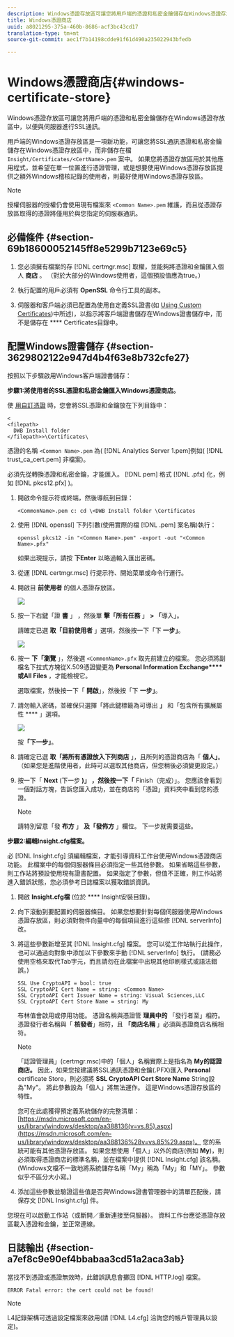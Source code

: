 ```yaml
---
description: Windows憑證存放區可讓您將用戶端的憑證和私密金鑰儲存在Windows憑證存放區中，以便與伺服器進行SSL通訊。
title: Windows憑證商店
uuid: a8021295-375a-460b-8686-acf3bc43cd17
translation-type: tm+mt
source-git-commit: aec1f7b14198cdde91f61d490a235022943bfedb

---
```



# Windows憑證商店{#windows-certificate-store}

Windows憑證存放區可讓您將用戶端的憑證和私密金鑰儲存在Windows憑證存放區中，以便與伺服器進行SSL通訊。

用戶端的Windows憑證存放區是一項新功能，可讓您將SSL通訊憑證和私密金鑰儲存在Windows憑證存放區中，而非儲存在檔 `Insight/Certificates/<CertName>.pem` 案中。 如果您將憑證存放區用於其他應用程式，並希望在單一位置進行憑證管理，或是想要使用Windows憑證存放區提供之額外Windows稽核記錄的使用者，則最好使用Windows憑證存放區。

>[!NOTE]
>
>授權伺服器的授權仍會使用現有檔案來 `<Common Name>.pem` 維護，而且從憑證存放區取得的憑證將僅用於與您指定的伺服器通訊。

## 必備條件 {#section-69b18600052145ff8e5299b7123e69c5}

1. 您必須擁有檔案的存 [!DNL certmgr.msc] 取權，並能夠將憑證和金鑰匯入個人 **商店** 。 （對於大部分的Windows使用者，這個預設值應為true。）

1. 執行配置的用戶必須有 **OpenSSL** 命令行工具的副本。
1. 伺服器和客戶端必須已配置為使用自定義SSL證書(如 [Using Custom Certificates](../../../../../home/c-inst-svr/c-install-ins-svr/t-install-proc-inst-svr-dpu/c-dnld-dgtl-cert/using-custom-certificates-dwb.md#concept-ee6a9b5015f84a0ba64a11428b0a72dd))中所述)，以指示將客戶端證書儲存在Windows證書儲存中，而不是儲存在 **** Certificates目錄中。

## 配置Windows證書儲存 {#section-3629802122e947d4b4f63e8b732cfe27}

按照以下步驟啟用Windows客戶端證書儲存：

**步驟1:將使用者的SSL憑證和私密金鑰匯入Windows憑證商店。**

使 [用自訂憑證](../../../../../home/c-inst-svr/c-install-ins-svr/t-install-proc-inst-svr-dpu/c-dnld-dgtl-cert/using-custom-certificates-dwb.md#concept-ee6a9b5015f84a0ba64a11428b0a72dd) 時，您會將SSL憑證和金鑰放在下列目錄中：

```
< 
<filepath>
  DWB Install folder 
</filepath>>\Certificates\
```

憑證的名稱 `<Common Name>.pem` 為( [!DNL Analytics Server 1.pem]例如( [!DNL trust_ca_cert.pem] 非檔案)。

必須先從轉換憑證和私密金鑰，才能匯入。 [!DNL pem] 格式 [!DNL .pfx] 化，例如 [!DNL pkcs12.pfx] )。

1. 開啟命令提示符或終端，然後導航到目錄：

   ```
   <CommonName>.pem c: cd \<DWB Install folder \Certificates
   ```

1. 使用 [!DNL openssl] 下列引數(使用實際的檔 [!DNL .pem] 案名稱)執行：

   ```
   openssl pkcs12 -in "<Common Name>.pem" -export -out "<Common Name>.pfx"
   ```

   如果出現提示，請按 **下Enter** 以略過輸入匯出密碼。

1. 從運 [!DNL certmgr.msc] 行提示符、開始菜單或命令行運行。
1. 開啟目 **前使用者** 的個人憑證存放區。

   ![](assets/6_5_crypto_api_0.png)

1. 按一下右鍵「證 **書** 」 ，然後單 **擊「所有任務** 」 **> 「**&#x200B;導入」。

   請確定已選 **取「目前使用者** 」選項，然後按一下「下 **一步」**。

   ![](assets/6_5_crypto_api_4.png)

1. 按一 **下「瀏覽** 」，然後選 `<CommonName>.pfx` 取先前建立的檔案。 您必須將副檔名下拉式方塊從X.509憑證變更為 **Personal Information Exchange****或All Files** ，才能檢視它。

   選取檔案，然後按一下「 **開啟**」，然後按「下 **一步」**。

1. 請勿輸入密碼，並確保只選擇「將此鍵標籤為可導出 **」** 和「包含所有擴展屬性 **** 」選項。

   ![](assets/6_5_crypto_api_3.png)

   按&#x200B;**「下一步」**。

1. 請確定已選 **取「將所有憑證放入下列商店** 」，且所列的憑證商店為「 **個人」**。 （如果您是進階使用者，此時可以選取其他商店，但您稍後必須變更設定。）

1. 按一下「 **Next** (下一步 **)」 ，然後按一下「** Finish（完成）」。 您應該會看到一個對話方塊，告訴您匯入成功，並在商店的「憑證」資料夾中看到您的憑證。

   >[!NOTE]
   >
   >請特別留意「發 **布方** 」 **及「發佈方** 」欄位。 下一步就需要這些。

**步驟2:編輯Insight.cfg檔案。**

必 [!DNL Insight.cfg] 須編輯檔案，才能引導資料工作台使用Windows憑證商店功能。 此檔案中的每個伺服器條目必須指定一些其他參數。 如果省略這些參數，則工作站將預設使用現有證書配置。 如果指定了參數，但值不正確，則工作站將進入錯誤狀態，您必須參考日誌檔案以獲取錯誤資訊。

1. 開啟 **Insight.cfg檔** (位於 **** Insight安裝目錄)。

1. 向下滾動到要配置的伺服器條目。 如果您想要針對每個伺服器使用Windows憑證存放區，則必須對物件向量中的每個項目進行這些修 [!DNL serverInfo] 改。
1. 將這些參數新增至其 [!DNL Insight.cfg] 檔案。 您可以從工作站執行此操作，也可以通過向對象中添加以下參數來手動 [!DNL serverInfo] 執行。 (請務必使用空格來取代Tab字元，而且請勿在此檔案中出現其他印刷樣式或語法錯誤。)

   ```
   SSL Use CryptoAPI = bool: true  
   SSL CryptoAPI Cert Name = string: <Common Name>  
   SSL CryptoAPI Cert Issuer Name = string: Visual Sciences,LLC  
   SSL CryptoAPI Cert Store Name = string: My 
   ```

   布林值會啟用或停用功能。 憑證名稱與憑證管 **理員中的** 「發行者至」相符。 憑證發行者名稱與「 **核發者**」相符，且 **「商店名稱** 」必須與憑證商店名稱相符。

   >[!NOTE]
   >
   >「認證管理員」(certmgr.msc)中的「個人」名稱實際上是指名為 **My的認證商店。** 因此，如果您按建議將SSL通訊憑證和金鑰(.PFX)匯入 **Personal** certificate Store，則必須將 **SSL CryptoAPI Cert Store Name** String設為&quot;My&quot;。 將此參數設為「個人」將無法運作。 這是Windows憑證存放區的特性。

   您可在此處獲得預定義系統儲存的完整清單： [https://msdn.microsoft.com/en-us/library/windows/desktop/aa388136(v=vs.85).aspx](https://msdn.microsoft.com/en-us/library/windows/desktop/aa388136%28v=vs.85%29.aspx)。 您的系統可能有其他憑證存放區。 如果您想使用「個人」以外的商店(例如 **My**)，則必須取得憑證商店的標準名稱，並在檔案中提供 [!DNL Insight.cfg] 該名稱。 (Windows文檔不一致地將系統儲存名稱「My」稱為「My」和「MY」。 參數似乎不區分大小寫。)

1. 添加這些參數並驗證這些值是否與Windows證書管理器中的清單匹配後，請保存文 [!DNL Insight.cfg] 件。

您現在可以啟動工作站（或斷開／重新連接至伺服器）。 資料工作台應從憑證存放區載入憑證和金鑰，並正常連線。

## 日誌輸出 {#section-a7ef8c9e90ef4bbabaa3cd51a2aca3ab}

當找不到憑證或憑證無效時，此錯誤訊息會擲回 [!DNL HTTP.log] 檔案。

```
ERROR Fatal error: the cert could not be found!
```

>[!NOTE]
>
>L4記錄架構可透過設定檔案來啟用(請 [!DNL L4.cfg] 洽詢您的帳戶管理員以設定)。
